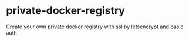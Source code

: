 # private-docker-registry
Create your own private docker registry with ssl by letsencrypt and basic auth
